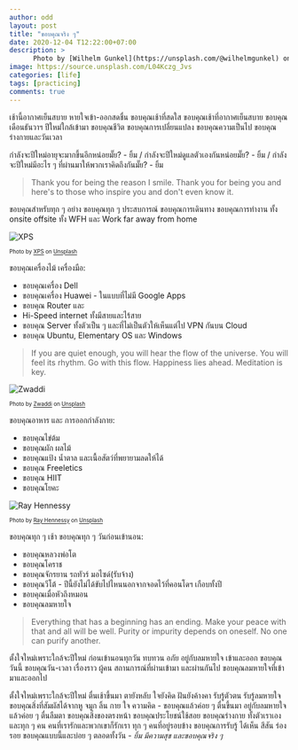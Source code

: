 ```yaml
---
author: odd
layout: post
title: "ขอบคุณจริง ๆ"
date: 2020-12-04 T12:22:00+07:00
description: >
      Photo by [Wilhelm Gunkel](https://unsplash.com/@wilhelmgunkel) on [Unsplash](https://unsplash.com/)
image: https://source.unsplash.com/L04Kczg_Jvs
categories: [life]
tags: [practicing]
comments: true
---
```

เช้านี้อากาศเย็นสบาย หายใจเข้า-ออกสดชื่น ขอบคุณเช้าที่สดใส ขอบคุณเช้าที่อากาศเย็นสบาย ขอบคุณเดือนธันวาฯ ปีใหม่ใกล้เข้ามา ขอบคุณชีวิต ขอบคุณการเปลี่ยนแปลง ขอบคุณความเป็นไป ขอบคุณร่างกายและวันเวลา

กำลังจะปีใหม่อายุจะมากขึ้นอีกหน่อยมั๊ย? - ยิ้ม / กำลังจะปีใหม่ดูแลตัวเองกันหน่อยมั๊ย? - ยิ้ม / กำลังจะปีใหม่มีอะไร ๆ ที่ผ่านมาให้พวกเราคิดถึงกันมั๊ย? - ยิ้ม

> Thank you for being the reason I smile. Thank you for being you and here's to those who inspire you and don't even know it.

ขอบคุณสำหรับทุก ๆ อย่าง ขอบคุณทุก ๆ ประสบการณ์ ขอบคุณการเดินทาง ขอบคุณการทำงาน ทั้ง onsite offsite ทั้ง WFH และ Work far away from home

![XPS](https://source.unsplash.com/g2E2NQ5SWSU/400x275)

<sup><sub>Photo by [XPS](https://unsplash.com/@XPS) on [Unsplash](https://unsplash.com/)</sub></sup>

ขอบคุณเครื่องไม้ เครื่องมือ:
- ขอบคุณเครื่อง Dell
- ขอบคุณเครื่อง Huawei - ในแบบที่ไม่มี Google Apps
- ขอบคุณ Router และ
- Hi-Speed internet ทั้งมีสายและไร้สาย
- ขอบคุณ Server ทั้งตัวเป็น ๆ และที่ไม่เป็นตัวให้เห็นแต่ไป VPN กันบน Cloud
- ขอบคุณ Ubuntu, Elementary OS และ Windows

> If you are quiet enough, you will hear the flow of the universe. You will feel its rhythm. Go with this flow. Happiness lies ahead. Meditation is key.

![Zwaddi](https://source.unsplash.com/YvYBOSiBJE8/400x275)

<sup><sub>Photo by [Zwaddi](https://unsplash.com/@zwaddi) on [Unsplash](https://unsplash.com/)</sub></sup>

ขอบคุณอาหาร และ การออกกำลังกาย:
- ขอบคุณไข่ต้ม
- ขอบคุณผัก ผลไม้
- ขอบคุณแป้ง น้ำตาล และเนื้อสัตว์ที่พยายามลดให้ได้
- ขอบคุณ Freeletics
- ขอบคุณ HIIT
- ขอบคุณโยคะ

![Ray Hennessy](https://source.unsplash.com/HlJ7U9WHRR8/400x275)

<sup><sub>Photo by [Ray Hennessy](https://unsplash.com/@rayhennessy) on [Unsplash](https://unsplash.com/)</sub></sup>

ขอบคุณทุก ๆ เช้า ขอบคุณทุก ๆ วันก่อนเข้านอน:
- ขอบคุณหลวงพ่อโต
- ขอบคุณโคราช
- ขอบคุณจักรยาน รถทัวร์ มอไซด์(รับจ้าง)
- ขอบคุณวีโต้ - ปีนี้ยังไม่ได้ขับไปไหนนอกจากจอดไว้ที่คอนโดฯ เกือบทั้งปี
- ขอบคุณเมื่อหัวถึงหมอน
- ขอบคุณลมหายใจ

> Everything that has a beginning has an ending. Make your peace with that and all will be well. Purity or impurity depends on oneself. No one can purify another.

ตั้งใจใหม่เพราะใกล้จะปีใหม่ ก่อนเข้านอนทุกวัน ทบทวน อภัย อยู่กับลมหายใจ เข้าและออก ขอบคุณวันนี้ ขอบคุณวัน-เวลา เรื่องราว ผู้คน สถานการณ์ที่ผ่านเข้ามา และผ่านกันไป ขอบคุณลมหายใจที่เข้ามาและออกไป

ตั้งใจใหม่เพราะใกล้จะปีใหม่ ตื่นเช้าขึ้นมา ตายังหลับ ใจยังคิด ฝันยังค้างคา รับรู้ตัวตน รับรู้ลมหายใจ ขอบคุณสิ่งที่สัมผัสได้จากหู จมูก ลิ้น กาย ใจ ความคิด - ขอบคุณแล้วค่อย ๆ ตื่นขึ้นมา อยู่กับลมหายใจ แล้วค่อย ๆ ตื่นลืมตา ขอบคุณสิ่งของตรงหน้า ขอบคุณประโยชน์ใช้สอย ขอบคุณร่างกาย ทั้งตัวเราเองและทุก ๆ คน คนที่เรารักและพวกเขาก็รักเรา ทุก ๆ คนที่อยู่รอบข้าง ขอบคุณการรับรู้ ได้เห็น สีสัน ร่องรอย ขอบคุณแบบนี้และบ่อย ๆ ตลอดทั้งวัน - *ยิ้ม มีความสุข และขอบคุณจริง ๆ*
